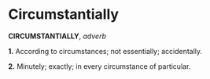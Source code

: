 # Circumstantially

**CIRCUMSTANTIALLY**, _adverb_

**1.** According to circumstances; not essentially; accidentally.

**2.** Minutely; exactly; in every circumstance of particular.